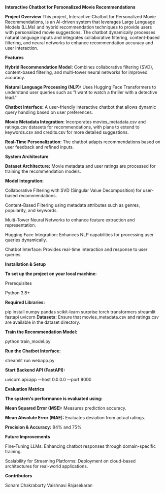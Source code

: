 **Interactive Chatbot for Personalized Movie Recommendations**


**Project Overview**
This project, Interactive Chatbot for Personalized Movie Recommendations, is an AI-driven system that leverages Large Language Models (LLMs) and hybrid recommendation techniques to provide users with personalized movie suggestions. The chatbot dynamically processes natural language inputs and integrates collaborative filtering, content-based filtering, and neural networks to enhance recommendation accuracy and user interaction.

**Features**


**Hybrid Recommendation Model:** Combines collaborative filtering (SVD), content-based filtering, and multi-tower neural networks for improved accuracy.

**Natural Language Processing (NLP):** Uses Hugging Face Transformers to understand user queries such as "I want to watch a thriller with a detective lead."

**Chatbot Interface:** A user-friendly interactive chatbot that allows dynamic query handling based on user preferences.

**Movie Metadata Integration:** Incorporates movies_metadata.csv and ratings.csv datasets for recommendations, with plans to extend to keywords.csv and credits.csv for more detailed suggestions.

**Real-Time Personalization:** The chatbot adapts recommendations based on user feedback and refined inputs.

**System Architecture**

**Dataset Architecture:** Movie metadata and user ratings are processed for training the recommendation models.

**Model Integration:**

Collaborative Filtering with SVD (Singular Value Decomposition) for user-based recommendations.

Content-Based Filtering using metadata attributes such as genres, popularity, and keywords.

Multi-Tower Neural Networks to enhance feature extraction and representation.

Hugging Face Integration: Enhances NLP capabilities for processing user queries dynamically.

Chatbot Interface: Provides real-time interaction and response to user queries.

**Installation & Setup**

**To set up the project on your local machine:**

Prerequisites

Python 3.8+

**Required Libraries:**

pip install numpy pandas scikit-learn surprise torch transformers streamlit fastapi uvicorn
**Datasets:** Ensure that movies_metadata.csv and ratings.csv are available in the dataset directory.

**Train the Recommendation Model:**

python train_model.py

**Run the Chatbot Interface:**

streamlit run webapp.py

**Start Backend API (FastAPI):**

uvicorn api:app --host 0.0.0.0 --port 8000

**Evaluation Metrics**

**The system's performance is evaluated using:**

**Mean Squared Error (MSE):** Measures prediction accuracy.

**Mean Absolute Error (MAE):** Evaluates deviation from actual ratings.

**Precision & Accuracy:** 84% and 75%

**Future Improvements**

Fine-Tuning LLMs: Enhancing chatbot responses through domain-specific training.

Scalability for Streaming Platforms: Deployment on cloud-based architectures for real-world applications.

**Contributors**

Soham Chakraborty
Vaishnavi Rajasekaran


